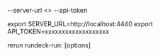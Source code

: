 
--server-url <>
--api-token

export SERVER_URL=http://localhost:4440
export API_TOKEN=xxxxxxxxxxxxxxxxxxx

rerun rundeck-run: <command> [options]


